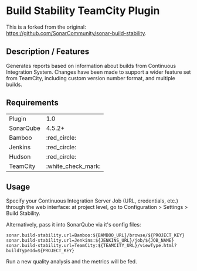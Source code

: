 Build Stability TeamCity Plugin
======================

This is a forked from the original: https://github.com/SonarCommunity/sonar-build-stability.

## Description / Features

Generates reports based on information about builds from Continuous Integration System. Changes have been made to support a wider feature set from TeamCity,
including custom version number format, and multiple builds. 

## Requirements

<table>
<tr><td>Plugin</td><td>1.0</td></tr>
<tr><td>SonarQube</td><td>4.5.2+</td></tr>
<tr><td>Bamboo</td><td>:red_circle:</td></tr>
<tr><td>Jenkins</td><td>:red_circle:</td></tr>
<tr><td>Hudson</td><td>:red_circle:</td></tr>
<tr><td>TeamCity</td><td>:white_check_mark:</td></tr>
</table>

## Usage

Specify your Continuous Integration Server Job (URL, credentials, etc.) through the web interface: at project level, go to Configuration > Settings > Build Stability.

Alternatively, pass it into SonarQube via it's config files:

```
sonar.build-stability.url=Bamboo:${BAMBOO_URL}/browse/${PROJECT_KEY}
sonar.build-stability.url=Jenkins:${JENKINS_URL}/job/${JOB_NAME}
sonar.build-stability.url=TeamCity:${TEAMCITY_URL}/viewType.html?buildTypeId=${PROJECT_KEY}
```

Run a new quality analysis and the metrics will be fed.

